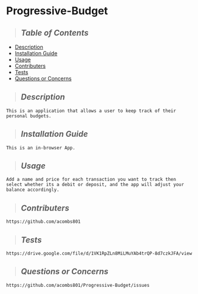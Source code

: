  
# Progressive-Budget


> ## *Table of Contents*
* [Description](#description)
* [Installation Guide](#installation)
* [Usage](#usage)
* [Contributers](#contributing)
* [Tests](#tests)
* [Questions or Concerns](#questions)

> ## *Description*
    This is an application that allows a user to keep track of their personal budgets.
> ## *Installation Guide*
    This is an in-browser App.
> ## *Usage*
    Add a name and price for each transaction you want to track then select whether its a debit or deposit, and the app will adjust your balance accordingly.
> ## *Contributers*
    https://github.com/acombs801
> ## *Tests*
    https://drive.google.com/file/d/1VK1RpZLn8MiLMuYAb4trQP-8d7czkJFA/view
> ## *Questions or Concerns*
    https://github.com/acombs801/Progressive-Budget/issues
